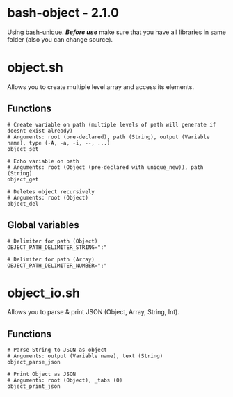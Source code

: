 # bash-object - 2.1.0
Using [bash-unique](https://github.com/MACAYCZ/bash-unique). ***Before use*** make sure that you have all libraries in same folder (also you can change source).

# object.sh
Allows you to create multiple level array and access its elements.
## Functions
```
# Create variable on path (multiple levels of path will generate if doesnt exist already)
# Arguments: root (pre-declared), path (String), output (Variable name), type (-A, -a, -i, --, ...)
object_set

# Echo variable on path
# Arguments: root (Object (pre-declared with unique_new)), path (String)
object_get

# Deletes object recursively
# Arguments: root (Object)
object_del
```

## Global variables
```
# Delimiter for path (Object)
OBJECT_PATH_DELIMITER_STRING=":"

# Delimiter for path (Array)
OBJECT_PATH_DELIMITER_NUMBER=";"
```

# object_io.sh
Allows you to parse & print JSON (Object, Array, String, Int).
## Functions
```
# Parse String to JSON as object
# Arguments: output (Variable name), text (String)
object_parse_json

# Print Object as JSON
# Arguments: root (Object), _tabs (0)
object_print_json
```
